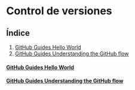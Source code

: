 # Control de versiones
## Índice
1. [GitHub Guides Hello World](github-guides-hello-world)
2. [GitHub Guides Understanding the GitHub flow](#[github-guides-understanding-the-github-flow])
#### [GitHub Guides Hello World](https://guides.github.com/activities/hello-world/)
#### [GitHub Guides Understanding the GitHub flow](https://guides.github.com/introduction/flow/)
